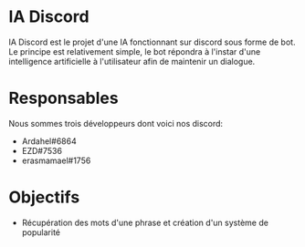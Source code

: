 # IA Discord
IA Discord est le projet d'une IA fonctionnant sur discord sous forme de bot.
Le principe est relativement simple, le bot répondra à l'instar d'une intelligence artificielle à l'utilisateur afin de maintenir un dialogue.
# Responsables
Nous sommes trois développeurs dont voici nos discord:
- Ardahel#6864
- EZD#7536
- erasmamael#1756
# Objectifs
- Récupération des mots d'une phrase et création d'un système de popularité
